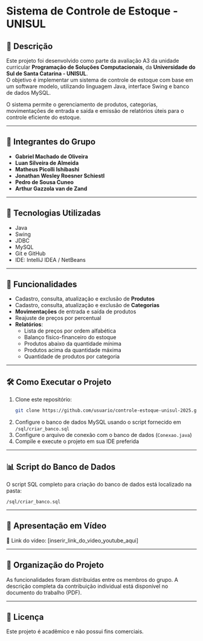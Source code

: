 
# Sistema de Controle de Estoque - UNISUL

## 📌 Descrição

Este projeto foi desenvolvido como parte da avaliação A3 da unidade curricular **Programação de Soluções Computacionais**, da **Universidade do Sul de Santa Catarina - UNISUL**.  
O objetivo é implementar um sistema de controle de estoque com base em um software modelo, utilizando linguagem Java, interface Swing e banco de dados MySQL.

O sistema permite o gerenciamento de produtos, categorias, movimentações de entrada e saída e emissão de relatórios úteis para o controle eficiente do estoque.

---

## 👥 Integrantes do Grupo

- **Gabriel Machado de Oliveira**
- **Luan Silveira de Almeida**
- **Matheus Picolli Ishibashi**
- **Jonathan Wesley Roesner Schiestl**
- **Pedro de Sousa Cuneo**
- **Arthur Gazzola van de Zand**

---

## 🔧 Tecnologias Utilizadas

- Java
- Swing
- JDBC
- MySQL
- Git e GitHub
- IDE: IntelliJ IDEA / NetBeans

---

## 📂 Funcionalidades

- Cadastro, consulta, atualização e exclusão de **Produtos**
- Cadastro, consulta, atualização e exclusão de **Categorias**
- **Movimentações** de entrada e saída de produtos
- Reajuste de preços por percentual
- **Relatórios**:
  - Lista de preços por ordem alfabética
  - Balanço físico-financeiro do estoque
  - Produtos abaixo da quantidade mínima
  - Produtos acima da quantidade máxima
  - Quantidade de produtos por categoria

---

## 🛠️ Como Executar o Projeto

1. Clone este repositório:
   ```bash
   git clone https://github.com/usuario/controle-estoque-unisul-2025.git
   ```
2. Configure o banco de dados MySQL usando o script fornecido em `/sql/criar_banco.sql`
3. Configure o arquivo de conexão com o banco de dados (`Conexao.java`)
4. Compile e execute o projeto em sua IDE preferida

---

## 📊 Script do Banco de Dados

O script SQL completo para criação do banco de dados está localizado na pasta:
```
/sql/criar_banco.sql
```

---

## 🎥 Apresentação em Vídeo

🔗 Link do vídeo: [inserir_link_do_video_youtube_aqui]

---

## 📁 Organização do Projeto

As funcionalidades foram distribuídas entre os membros do grupo. A descrição completa da contribuição individual está disponível no documento do trabalho (PDF).

---

## 📘 Licença

Este projeto é acadêmico e não possui fins comerciais.
